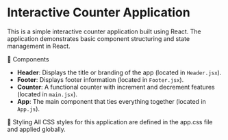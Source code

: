 # Interactive Counter Application

This is a simple interactive counter application built using React. The application demonstrates basic component structuring and state management in React.

🧩 Components

- **Header**: Displays the title or branding of the app (located in `Header.jsx`).
- **Footer**: Displays footer information (located in `Footer.jsx`).
- **Counter**: A functional counter with increment and decrement features (located in `main.jsx`).
- **App**: The main component that ties everything together (located in `App.js`).

🎨 Styling
All CSS styles for this application are defined in the app.css file and applied globally.


